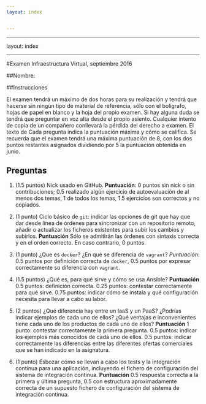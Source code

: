 ```yaml
---
layout: index


---
```

---
layout: index


---
#Examen Infraestructura Virtual, septiembre 2016

##Nombre:


##Instrucciones

El examen tendrá un máximo de dos horas para su realización y tendrá que hacerse sin
ningún tipo de material de referencia, sólo con el bolígrafo, hojas de
papel en blanco y la hoja del propio examen. Si hay alguna duda se
tendrá que preguntar en voz alta desde el propio asiento. Cualquier
intento de copia de un compañero conllevará la pérdida del derecho a
examen. El texto de Cada pregunta indica la puntuación máxima y cómo se
califica. Se recuerda que el examen tendrá una máxima puntuación de 8,
con los dos puntos restantes asignados dividiendo por 5 la puntuación
obtenida en junio. 

## Preguntas

1. (1.5 puntos) Nick usado en GitHub. **Puntuación**: 0 puntos sin
   nick o sin contribuciones; 0.5 realizado algún ejercicio
   de autoevaluación de al menos dos temas, 1 de todos los temas, 1.5 ejercicios son correctos y no copiados.

2. (1 punto) Ciclo básico de `git`: indicar las opciones de git que hay
   que dar desde línea de órdenes para sincronizar con un repositorio remoto,
   añadir o actualizar los ficheros existentes para subir
   los cambios y subirlos. **Puntuación** Sólo se admitirán las órdenes con sintaxis correcta y en el orden correcto. En caso contrario, 0 puntos.

3. (1 punto) ¿Que es `docker`? ¿En qué se diferencia de `vagrant`?
   *Puntuación*: 0.5 puntos por definición correcta de `docker`, 0.5
   puntos por expresar correctamente su diferencia con `vagrant`.

4. (1.5 puntos) ¿Qué es, para qué sirve y cómo se usa Ansible?
   **Puntuación** 0.5 puntos: definición correcta. 0.25 puntos:
   contestar correctamente para qué sirve. 0.75 puntos: indicar cómo
   se instala y qué configuración necesita para llevar a cabo su
   labor.

5. (2 puntos) ¿Qué diferencia hay entre un IaaS y un PaaS? ¿Podrías
   indicar ejemplos de cada uno de ellos? ¿Qué ventajas e
   inconvenientes tiene cada uno de los productos de cada uno de
   ellos? **Puntuación** 1 punto: contestar correctamente la primera
   pregunta. 0.5 puntos: indicar los ejemplos más conocidos de cada
   uno de ellos. 0.5 puntos: indicar correctamente las diferencias
   entre las diferentes ofertas comerciales que se han indicado en la
   asignatura.

6. (1 punto) Esbozar cómo se llevan a cabo los tests y la integración continua para una aplicación, incluyendo el fichero de configuración del sistema de integración continua.  **Puntuación** 0.5 respuesta correcta a la primera y última pregunta, 0.5 con estructura aproximadamente correcta de un supuesto fichero de configuración del sistema de integración continua. 
